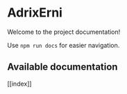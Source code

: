 # AdrixErni

Welcome to the project documentation!

Use `npm run docs` for easier navigation.

## Available documentation

[[index]]
